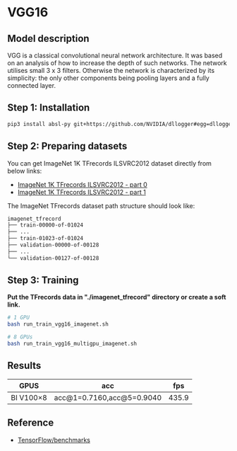 # VGG16

## Model description

VGG is a classical convolutional neural network architecture. It was based on an analysis of how to increase the depth of such networks. The network utilises small 3 x 3 filters. Otherwise the network is characterized by its simplicity: the only other components being pooling layers and a fully connected layer.

## Step 1: Installation

```bash
pip3 install absl-py git+https://github.com/NVIDIA/dllogger#egg=dllogger
```

## Step 2: Preparing datasets

You can get ImageNet 1K TFrecords ILSVRC2012 dataset directly from below links:
- [ImageNet 1K TFrecords ILSVRC2012 - part 0](https://www.kaggle.com/datasets/hmendonca/imagenet-1k-tfrecords-ilsvrc2012-part-0)
- [ImageNet 1K TFrecords ILSVRC2012 - part 1](https://www.kaggle.com/datasets/hmendonca/imagenet-1k-tfrecords-ilsvrc2012-part-1)

The ImageNet TFrecords dataset path structure should look like:

```bash
imagenet_tfrecord
├── train-00000-of-01024
├── ...
├── train-01023-of-01024
├── validation-00000-of-00128
├── ...
└── validation-00127-of-00128
```

## Step 3: Training
**Put the TFrecords data in "./imagenet_tfrecord" directory or create a soft link.**
```bash
# 1 GPU
bash run_train_vgg16_imagenet.sh

# 8 GPUs
bash run_train_vgg16_multigpu_imagenet.sh
```

## Results

| GPUS      |    acc                    |   fps |
| ----------| --------------------------| ----- | 
| BI V100×8 | acc@1=0.7160,acc@5=0.9040 | 435.9 |

## Reference
- [TensorFlow/benchmarks](https://github.com/tensorflow/benchmarks/tree/master/scripts/tf_cnn_benchmarks)